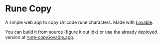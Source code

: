 # Rune Copy

A simple web app to copy Unicode rune characters. Made with [Lovable](https://lovable.dev).

You can build it from source (figure it out idk) or use the already deployed version at [rune-copy.lovable.app](https://rune-copy.lovable.app).

